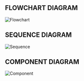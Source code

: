 FLOWCHART DIAGRAM
-----------------------------------------------------------------------------------------------------------------------------------------------------------------------------------
![Flowchart](https://user-images.githubusercontent.com/98872937/154654048-938bde05-e832-4c91-a360-cba4fbb6db12.jpeg)

SEQUENCE DIAGRAM
-----------------------------------------------------------------------------------------------------------------------------------------------------------------------------------
![Sequence](https://user-images.githubusercontent.com/98872937/153473273-c6796a46-b036-4468-971f-95b48dce87c0.jpeg)

COMPONENT DIAGRAM
-----------------------------------------------------------------------------------------------------------------------------------------------------------------------------------
![Component](https://user-images.githubusercontent.com/98872937/154654224-44e399d6-90cb-4d13-ac83-a6f9f9f1e390.jpeg)

